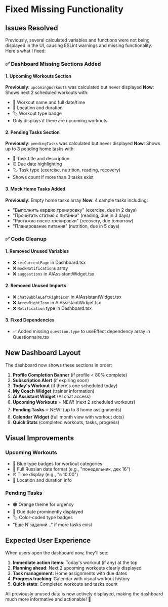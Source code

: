 # Fixed Missing Functionality

## Issues Resolved

Previously, several calculated variables and functions were not being displayed in the UI, causing ESLint warnings and missing functionality. Here's what I fixed:

### ✅ **Dashboard Missing Sections Added**

#### 1. **Upcoming Workouts Section**
**Previously**: `upcomingWorkouts` was calculated but never displayed
**Now**: Shows next 2 scheduled workouts with:
- 📅 Workout name and full date/time
- 📍 Location and duration  
- 🏷️ Workout type badge
- Only displays if there are upcoming workouts

#### 2. **Pending Tasks Section** 
**Previously**: `pendingTasks` was calculated but never displayed
**Now**: Shows up to 3 pending home tasks with:
- 📝 Task title and description
- ⏰ Due date highlighting
- 🏷️ Task type (exercise, nutrition, reading, recovery)
- Shows count if more than 3 tasks exist

#### 3. **Mock Home Tasks Added**
**Previously**: Empty home tasks array
**Now**: 4 sample tasks including:
- "Выполнить кардио тренировку" (exercise, due in 2 days)
- "Прочитать статью о питании" (reading, due in 3 days) 
- "Растяжка после тренировки" (recovery, due tomorrow)
- "Планирование питания" (nutrition, due in 5 days)

### ✅ **Code Cleanup**

#### 1. **Removed Unused Variables**
- ❌ `setCurrentPage` in Dashboard.tsx
- ❌ `mockNotifications` array
- ❌ `suggestions` in AIAssistantWidget.tsx

#### 2. **Removed Unused Imports**
- ❌ `ChatBubbleLeftRightIcon` in AIAssistantWidget.tsx
- ❌ `ArrowRightIcon` in AIAssistantWidget.tsx
- ❌ `Notification` type in Dashboard.tsx

#### 3. **Fixed Dependencies**
- ✅ Added missing `question.type` to useEffect dependency array in Questionnaire.tsx

## New Dashboard Layout

The dashboard now shows these sections in order:

1. **Profile Completion Banner** (if profile < 80% complete)
2. **Subscription Alert** (if expiring soon)
3. **Today's Workout** (if there's one scheduled today)
4. **My Coach Widget** (trainer information)
5. **AI Assistant Widget** (AI chat access)
6. **Upcoming Workouts** ⭐ NEW! (next 2 scheduled workouts)
7. **Pending Tasks** ⭐ NEW! (up to 3 home assignments)
8. **Calendar Widget** (full month view with workout dots)
9. **Quick Stats** (completed workouts, tasks, progress)

## Visual Improvements

### Upcoming Workouts
- 🔵 Blue type badges for workout categories
- 📅 Full Russian date format (e.g., "понедельник, дек 16")
- ⏰ Time display (e.g., "в 10:00")
- 📍 Location and duration info

### Pending Tasks  
- 🟠 Orange theme for urgency
- 📅 Due date prominently displayed
- 🏷️ Color-coded type badges
- "Еще N заданий..." if more tasks exist

## Expected User Experience

When users open the dashboard now, they'll see:

1. **Immediate action items**: Today's workout (if any) at the top
2. **Planning ahead**: Next 2 upcoming workouts clearly displayed
3. **Task management**: Home assignments with due dates
4. **Progress tracking**: Calendar with visual workout history
5. **Quick stats**: Completed workouts and tasks count

All previously unused data is now actively displayed, making the dashboard much more informative and actionable! 🎯 